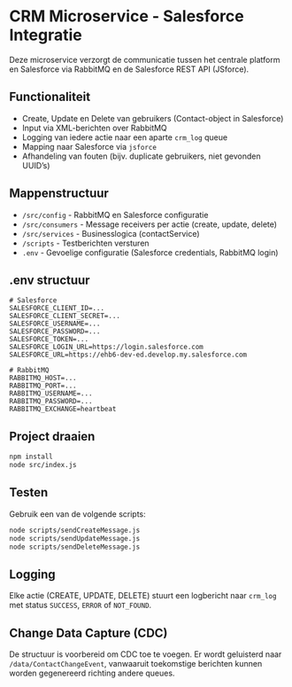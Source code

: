 
# CRM Microservice - Salesforce Integratie

Deze microservice verzorgt de communicatie tussen het centrale platform en Salesforce via RabbitMQ en de Salesforce REST API (JSforce).

## Functionaliteit

- Create, Update en Delete van gebruikers (Contact-object in Salesforce)
- Input via XML-berichten over RabbitMQ
- Logging van iedere actie naar een aparte `crm_log` queue
- Mapping naar Salesforce via `jsforce`
- Afhandeling van fouten (bijv. duplicate gebruikers, niet gevonden UUID’s)

## Mappenstructuur

- `/src/config` - RabbitMQ en Salesforce configuratie
- `/src/consumers` - Message receivers per actie (create, update, delete)
- `/src/services` - Businesslogica (contactService)
- `/scripts` - Testberichten versturen
- `.env` - Gevoelige configuratie (Salesforce credentials, RabbitMQ login)

## .env structuur

```env
# Salesforce
SALESFORCE_CLIENT_ID=...
SALESFORCE_CLIENT_SECRET=...
SALESFORCE_USERNAME=...
SALESFORCE_PASSWORD=...
SALESFORCE_TOKEN=...
SALESFORCE_LOGIN_URL=https://login.salesforce.com
SALESFORCE_URL=https://ehb6-dev-ed.develop.my.salesforce.com

# RabbitMQ
RABBITMQ_HOST=...
RABBITMQ_PORT=...
RABBITMQ_USERNAME=...
RABBITMQ_PASSWORD=...
RABBITMQ_EXCHANGE=heartbeat
```

## Project draaien

```bash
npm install
node src/index.js
```

## Testen

Gebruik een van de volgende scripts:

```bash
node scripts/sendCreateMessage.js
node scripts/sendUpdateMessage.js
node scripts/sendDeleteMessage.js
```

## Logging

Elke actie (CREATE, UPDATE, DELETE) stuurt een logbericht naar `crm_log` met status `SUCCESS`, `ERROR` of `NOT_FOUND`.

## Change Data Capture (CDC)

De structuur is voorbereid om CDC toe te voegen. Er wordt geluisterd naar `/data/ContactChangeEvent`, vanwaaruit toekomstige berichten kunnen worden gegenereerd richting andere queues.
